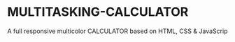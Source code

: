 # MULTITASKING-CALCULATOR
A full responsive multicolor CALCULATOR based on HTML, CSS &amp; JavaScrip
